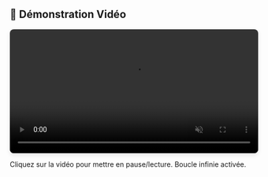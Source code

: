 ## 🎥 Démonstration Vidéo

<video width="100%" controls autoplay loop muted playsinline style="border-radius: 8px; box-shadow: 0 4px 8px rgba(0,0,0,0.1);">
  <source src="./README/images/1.mp4" type="video/mp4">
  Votre navigateur ne prend pas en charge la vidéo. [Télécharger la démo](./README/images/1.mp4)
</video>

Cliquez sur la vidéo pour mettre en pause/lecture. Boucle infinie activée.